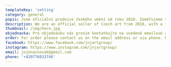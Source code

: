 ```yaml
---
templateKey: 'setting'
category: general
popis: Jsme oficiální prodejce českého umění od roku 2018. Zaměřujeme se na individualitu a jedinečnost našich produktů.
description: We are an official seller of Czech art from 2018, with a focus on individuality and uniqueness in our products.
thumbnail: /img/hero.jpg
objednavka: Pro objednávku nás prosim kontatkujte na uvedené emailové adrese nebo přes telefon. Dodání po ČR je týden od objednání.
order: For order please contact us on the email address or via phone. Delivery around Czech Republic is under one week.
facebook: https://www.facebook.com/jnjartgroup/
instagram: https://www.instagram.com/jnjartgroup/
email: jnjonasnovak@gmail.com
phone: '+420776833746'
---
```


